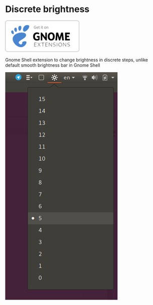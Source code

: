 # Discrete brightness

<a href="https://extensions.gnome.org/extension/1410/" >
   <img src="/media/get-on-ego.svg" height="100px"/>
</a>


Gnome Shell extension to change brightness in discrete steps, unlike default smooth brightness bar in Gnome Shell

![screenshot](screenshot.png?raw=true)
